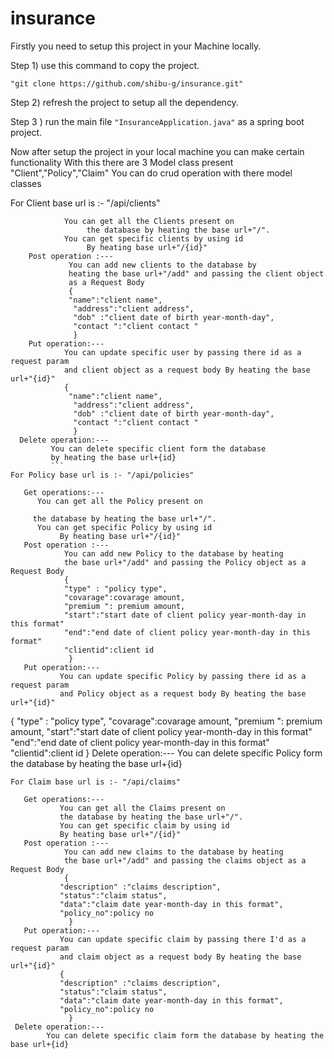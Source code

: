 # insurance
Firstly you need to setup this project in your Machine locally.         


Step 1) use this command to copy the project.             

```"git clone https://github.com/shibu-g/insurance.git"```


Step 2) refresh the project to setup all the dependency.              

Step 3 ) run the main file ```"InsuranceApplication.java"``` as a spring boot project.

Now after setup the project in your local machine you can make certain functionality
With this there are 3 Model class present "Client","Policy","Claim" 
You can do crud operation with there model classes

For Client base url is :- "/api/clients"

   ``` Get operations:---
               You can get all the Clients present on
                    the database by heating the base url+"/".
               You can get specific clients by using id 
                    By heating base url+"/{id}"
       Post operation :---
                You can add new clients to the database by
                heating the base url+"/add" and passing the client object
                as a Request Body
                {
                "name":"client name",
                 "address":"client address",
                 "dob" :"client date of birth year-month-day",
                 "contact ":"client contact "
                 }
       Put operation:---
               You can update specific user by passing there id as a request param
               and client object as a request body By heating the base url+"{id}"
               {
                "name":"client name",
                 "address":"client address",
                 "dob" :"client date of birth year-month-day",
                 "contact ":"client contact "
                 }
     Delete operation:---
            You can delete specific client form the database
            by heating the base url+{id}
            ```
For Policy base url is :- "/api/policies"

```
       Get operations:---
          You can get all the Policy present on

         the database by heating the base url+"/".
          You can get specific Policy by using id 
               By heating base url+"/{id}"
       Post operation :---
                You can add new Policy to the database by heating
                the base url+"/add" and passing the Policy object as a Request Body
                {
                "type" : "policy type",
                "covarage":covarage amount,
                "premium ": premium amount,
                "start":"start date of client policy year-month-day in this format"
                "end":"end date of client policy year-month-day in this format"
                "clientid":client id
                 }
       Put operation:---
               You can update specific Policy by passing there id as a request param
               and Policy object as a request body By heating the base url+"{id}"
{
                "type" : "policy type",
                "covarage":covarage amount,
                "premium ": premium amount,
                "start":"start date of client policy year-month-day in this format"
                "end":"end date of client policy year-month-day in this format"
                "clientid":client id
                 }
     Delete operation:---
            You can delete specific Policy form the database by heating the base url+{id}
            
```
For Claim base url is :- "/api/claims"
```
       Get operations:---
               You can get all the Claims present on 
               the database by heating the base url+"/".
               You can get specific claim by using id 
               By heating base url+"/{id}"
       Post operation :---
                You can add new claims to the database by heating
                the base url+"/add" and passing the claims object as a Request Body
                {
               "description" :"claims description",
               "status":"claim status",
               "data":"claim date year-month-day in this format",
               "policy_no":policy no
                 }
       Put operation:---
               You can update specific claim by passing there I'd as a request param
               and claim object as a request body By heating the base url+"{id}"
               {
               "description" :"claims description",
               "status":"claim status",
               "data":"claim date year-month-day in this format",
               "policy_no":policy no
                 }
     Delete operation:---
            You can delete specific claim form the database by heating the base url+{id}
            
                   

